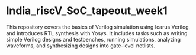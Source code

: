 # India_riscV_SoC_tapeout_week1
This repository covers the basics of Verilog simulation using Icarus Verilog, and introduces RTL synthesis with Yosys. It includes tasks such as writing simple Verilog designs and testbenches, running simulations, analyzing waveforms, and synthesizing designs into gate-level netlists.
